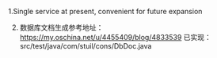 1.Single service at present, convenient for future expansion

2. 数据库文档生成参考地址：https://my.oschina.net/u/4455409/blog/4833539
已实现：src/test/java/com/stuil/cons/DbDoc.java